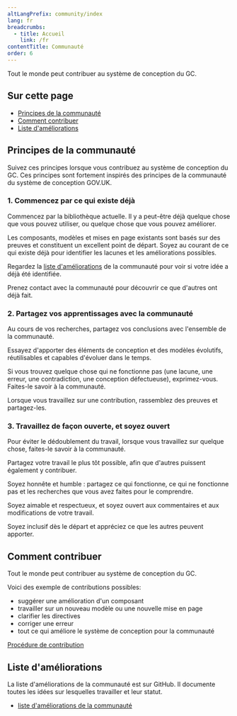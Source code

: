 ```yaml
---
altLangPrefix: community/index
lang: fr
breadcrumbs:
  - title: Accueil
    link: /fr
contentTitle: Communauté
order: 6
---
```

<p>Tout le monde peut contribuer au système de conception du GC.</p>
<h2 class="h3">Sur cette page</h2>
<ul>
 <li><a href="#principes">Principes de la communauté</a></li>
 <li><a href="#comment">Comment contribuer</a></li>
 <li><a href="#liste">Liste d'améliorations</a></li>
</ul>

<section>
<h2 id="principes">Principes de la communauté</h2>
<p>Suivez ces principes lorsque vous contribuez au système de conception du GC. Ces principes sont fortement inspirés des principes de la communauté du système de conception GOV.UK.</p>

<h3>1. Commencez par ce qui existe déjà</h3>
<p>Commencez par la bibliothèque actuelle. Il y a peut-être déjà quelque chose que vous pouvez utiliser, ou quelque chose que vous pouvez améliorer.</p>
<p>Les composants, modèles et mises en page existants sont basés sur des preuves et constituent un excellent point de départ. Soyez au courant de ce qui existe déjà pour identifier les lacunes et les améliorations possibles.</p>
<p>Regardez la <a href="#liste">liste d'améliorations</a> de la communauté pour voir si votre idée a déjà été identifiée.</p>
<p>Prenez contact avec la communauté pour découvrir ce que d'autres ont déjà fait.</p>

<h3>2. Partagez vos apprentissages avec la communauté</h3>
<p>Au cours de vos recherches, partagez vos conclusions avec l'ensemble de la communauté.</p>
<p>Essayez d'apporter des éléments de conception et des modèles évolutifs, réutilisables et capables d'évoluer dans le temps.</p>
<p>Si vous trouvez quelque chose qui ne fonctionne pas (une lacune, une erreur, une contradiction, une conception défectueuse), exprimez-vous. Faites-le savoir à la communauté.</p>
<p>Lorsque vous travaillez sur une contribution, rassemblez des preuves et partagez-les.</p>

<h3>3. Travaillez de façon ouverte,  et soyez ouvert</h3>
<p>Pour éviter le dédoublement du travail, lorsque vous travaillez sur quelque chose, faites-le savoir à la communauté.</p>
<p>Partagez votre travail le plus tôt possible, afin que d'autres puissent également y contribuer.</p>
<p>Soyez honnête et humble : partagez ce qui fonctionne, ce qui ne fonctionne pas et les recherches que vous avez faites pour le comprendre.</p>
<p>Soyez aimable et respectueux, et soyez ouvert aux commentaires et aux modifications de votre travail.</p>
<p>Soyez inclusif dès le départ et appréciez ce que les autres peuvent apporter.</p>
</section>

<section>
<h2 id="comment">Comment contribuer</h2>
<p>Tout le monde peut contribuer au système de conception du GC.</p>
<p>Voici des exemple de contributions possibles:</p>
<ul>
<li>suggérer une amélioration d'un composant</li>
<li>travailler sur un nouveau modèle ou une nouvelle mise en page</li>
<li>clarifier les directives</li>
<li>corriger une erreur</li>
<li>tout ce qui améliore le système de conception pour la communauté</li>
</ul>
</section>
<a class="btn btn-call-to-action" href="/fr/communaute/procedure-contribution/">Procédure de contribution</a>
<section>
<h2 id="liste">Liste d'améliorations</h2>
<p>La liste d'améliorations de la communauté est sur GitHub. Il documente toutes les idées sur lesquelles travailler et leur statut.</p>

<ul>
<li><a href="https://github.com/canada-ca/design-system-systeme-conception/projects/1">liste d'améliorations de la communauté</a></li>
</ul>

</section>
